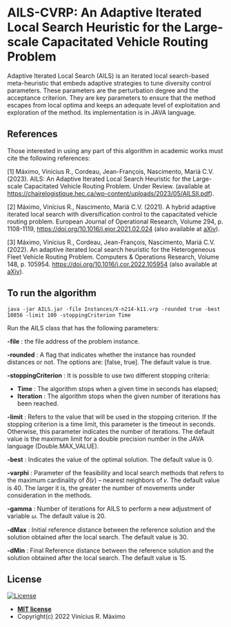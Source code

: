 # AILS-CVRP: An Adaptive Iterated Local Search Heuristic for the Large-scale Capacitated Vehicle Routing Problem

Adaptive Iterated Local Search (AILS) is an iterated local search-based meta-heuristic that embeds adaptive strategies to tune  diversity control parameters. These parameters are the perturbation degree and the acceptance criterion. They are key parameters to ensure that the method escapes from local optima and keeps an adequate level of exploitation and exploration of the method. Its implementation is in JAVA language.

## References

Those interested in using any part of this algorithm in academic works must cite the following references:

[1] Máximo, Vinícius R., Cordeau, Jean-François, Nascimento, Mariá C.V. (2023).
AILS: An Adaptive Iterated Local Search Heuristic for the Large-scale Capacitated Vehicle Routing Problem. Under Review. (available at https://chairelogistique.hec.ca/wp-content/uploads/2023/05/AILSII.pdf).

[2] Máximo, Vinícius R., Nascimento, Mariá C.V. (2021).
A hybrid adaptive iterated local search with diversification control to the capacitated vehicle routing problem. European Journal of Operational Research, Volume 294, p. 1108-1119, https://doi.org/10.1016/j.ejor.2021.02.024 (also available at [aXiv](https://arxiv.org/abs/2012.11021)).

[3] Máximo, Vinícius R., Cordeau, Jean-François, Nascimento, Mariá C.V. (2022).
An adaptive iterated local search heuristic for the Heterogeneous Fleet Vehicle Routing Problem. Computers & Operations Research, Volume 148, p. 105954.
https://doi.org/10.1016/j.cor.2022.105954 (also available at [aXiv](https://arxiv.org/abs/2111.12821)).

## To run the algorithm

```console
java -jar AILS.jar -file Instances/X-n214-k11.vrp -rounded true -best 10856 -limit 100 -stoppingCriterion Time 
```

Run the AILS class that has the following parameters:

**-file** : the file address of the problem instance.

**-rounded** :  A flag that indicates whether the instance has rounded distances or not. The options are: [false, true]. The default value is true.

**-stoppingCriterion** : It is possible to use two different stopping criteria:
* **Time** : The algorithm stops when a given time in seconds has elapsed; 
* **Iteration** :  The algorithm stops when the given number of iterations has been reached. 

**-limit** : Refers to the value that will be used in the stopping criterion. If the stopping criterion is a time limit, this parameter is the timeout in seconds. Otherwise, this parameter indicates the number of iterations. The default value is the maximum limit for a double precision number in the JAVA language (Double.MAX_VALUE).

**-best** :  Indicates the value of the optimal solution. The default value is 0.

**-varphi** :  Parameter of the feasibility and local search methods that refers to the maximum cardinality of  𝛿(𝑣) – nearest neighbors of  𝑣. The default value is 40. The larger it is, the greater the number of movements under consideration in the methods. 

**-gamma** :  Number of iterations for AILS to perform a new adjustment of variable 𝜔. The default value is 20.

**-dMax** : Initial reference distance between the reference solution and the  solution obtained after the local search. The default value is 30.

**-dMin** : Final Reference distance between the reference solution and the solution obtained after the local search. The default value is 15.

## License

[![License](http://img.shields.io/:license-mit-blue.svg?style=flat-square)](http://badges.mit-license.org)

- **[MIT license](https://opensource.org/licenses/MIT)**
- Copyright(c) 2022 Vinícius R. Máximo
